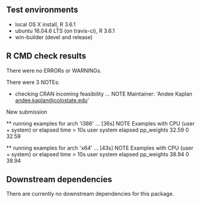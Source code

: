 ## Test environments
* local OS X install, R 3.6.1
* ubuntu 16.04.6 LTS (on travis-ci), R 3.6.1
* win-builder (devel and release)

## R CMD check results
There were no ERRORs or WARNINGs.

There were 3 NOTEs:

* checking CRAN incoming feasibility ... NOTE
Maintainer: 'Andee Kaplan <andee.kaplan@colostate.edu>'

New submission

** running examples for arch 'i386' ... [36s] NOTE
Examples with CPU (user + system) or elapsed time > 10s
            user system elapsed
pp_weights 32.59      0   32.59

** running examples for arch 'x64' ... [43s] NOTE
Examples with CPU (user + system) or elapsed time > 10s
            user system elapsed
pp_weights 38.94      0   38.94


## Downstream dependencies
There are currently no downstream dependencies for this package.




